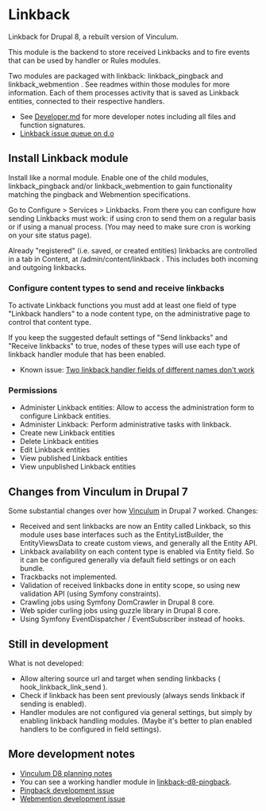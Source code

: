 # Linkback

Linkback for Drupal 8, a rebuilt version of Vinculum.

This module is the backend to store received Linkbacks and to fire events that can be
used by handler or Rules modules.

Two modules are packaged with linkback: linkback_pingback and linkback_webmention . See
readmes within those modules for more information. Each of them processes activity that
is saved as Linkback entities, connected to their respective handlers.

 - See [Developer.md](Developer.md) for more developer notes including all files and
 function signatures.
 - [Linkback issue queue on d.o](https://www.drupal.org/project/issues/linkback)

## Install Linkback module

Install like a normal module. Enable one of the child modules, linkback_pingback and/or
linkback_webmention to gain functionality matching the pingback and Webmention specifications.

Go to Configure > Services > Linkbacks. From there you can
configure how sending Linkbacks must work: if using cron to send them on a regular basis
or if using a manual process. (You may need to make sure cron is working on your site status page).

Already "registered" (i.e. saved, or created entities) linkbacks are controlled in a tab
in Content, at /admin/content/linkback . This includes both incoming and 
outgoing linkbacks.

### Configure content types to send and receive linkbacks

To activate Linkback functions you must add at least one field of type 
"Linkback handlers" to a node content type, on the administrative page
to control that content type.

If you keep the suggested default settings of "Send linkbacks" and
"Receive linkbacks" to true, nodes of these types will use each type of
linkback handler module that has been enabled.

* Known issue: [Two linkback handler fields of different names don't work](https://www.drupal.org/node/2847867)

### Permissions

* Administer Linkback entities: Allow to access the administration form to configure 
Linkback entities.
* Administer Linkback: Perform administrative tasks with linkback.
* Create new Linkback entities
* Delete Linkback entities
* Edit Linkback entities
* View published Linkback entities
* View unpublished Linkback entities

## Changes from Vinculum in Drupal 7

Some substantial changes over how [Vinculum](https://drupal.org/project/vinculum) 
in Drupal 7 worked. Changes:
  - Received and sent linkbacks are now an Entity called Linkback, so this module
    uses base interfaces such as the EntityListBuilder, the EntityViewsData
    to create custom views, and generally all the Entity API.
  - Linkback availability on each content type is enabled via Entity field. 
    So it can be configured generally via default field settings or on each
    bundle.
  - Trackbacks not implemented.
  - Validation of received linkbacks done in entity scope, so using new
    validation API (using Symfony constraints).
  - Crawling jobs using Symfony DomCrawler in Drupal 8 core.
  - Web spider curling jobs using guzzle library in Drupal 8 core.
  - Using Symfony EventDispatcher / EventSubscriber instead of hooks.
  
## Still in development

  What is not developed:
  - Allow altering source url and target when sending linkbacks (
    hook_linkback_link_send ).
  - Check if linkback has been sent previously (always sends linkback if
    sending is enabled).
  - Handler modules are not configured via general settings, but simply by enabling
    linkback handling modules. (Maybe it's better to plan enabled handlers to
    be configured in field settings).

## More development notes

 - [Vinculum D8 planning notes](https://www.drupal.org/node/2687129)
 - You can see a working handler module in [linkback-d8-pingback]( https://github.com/aleixq/vinculum-d8_pingback ).
 - [Pingback development issue](https://www.drupal.org/node/2846844)
 - [Webmention development issue](https://www.drupal.org/node/2846789)

